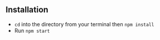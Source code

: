 ## Installation

- ```cd``` into the directory from your terminal then ```npm install```
- Run ```npm start```

